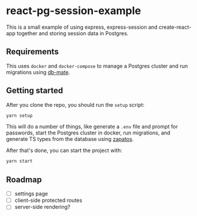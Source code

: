 # react-pg-session-example

This is a small example of using express, express-session and create-react-app together and storing session data in Postgres.

## Requirements

This uses `docker` and `docker-compose` to manage a Postgres cluster and run migrations using [db-mate](https://github.com/amacneil/dbmate).

## Getting started

After you clone the repo, you should run the `setup` script:

```sh
yarn setup
```

This will do a number of things, like generate a `.env` file and prompt for passwords, start the Postgres cluster in docker, run migrations, and generate TS types from the database using [zapatos](https://github.com/jawj/zapatos/).

After that's done, you can start the project with:

```sh
yarn start
```

## Roadmap

- [  ] settings page
- [  ] client-side protected routes
- [  ] server-side rendering?
